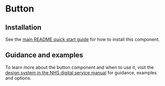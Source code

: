 # Button

## Installation

See the [main README quick start guide](https://github.com/nhsuk/nhsuk-frontend#quick-start) for how to install this component.

## Guidance and examples

To learn more about the button component and when to use it, visit the [design system in the NHS digital service manual](https://service-manual.nhs.uk/design-system/components/buttons) for guidance, examples and options.

